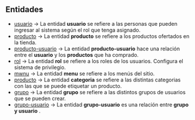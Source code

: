 ## Entidades

+ [usuario](doc/entidades/usuario.md)
-> La entidad **usuario** se refiere a las personas que pueden ingresar al sistema según el rol que tenga asignado.
+ [producto](doc/entidades/producto.md)
-> La entidad **producto** se refiere a los productos ofertados en la tienda.
+ [producto-usuario](doc/entidades/producto-usuario.md)
-> La entidad **producto-usuario** hace una relación entre el **usuario** y los **productos** que ha comprado.
+ [rol](doc/entidades/rol.md)
-> La entidad **rol** se refiere a los roles de los usuarios. Configura el sistema de privilegio.
+ [mwnu](doc/entidades/menu.md)
-> La entidad **menu** se refiere a los menús del sitio.
+ [producto](doc/entidades/categoria.md)
-> La entidad **categoria** se refiere a las distintas categorias con las que se puede etiquetar un producto.
+ [grupo](doc/entidades/grupo.md)
-> La entidad **grupo** se refiere a las distintos grupos de usuarios que se pueden crear.
+ [grupo-usuario](doc/entidades/grupo-usuario.md)
-> La entidad **grupo-usuario**  es una relación entre **grupo y usuario** .

